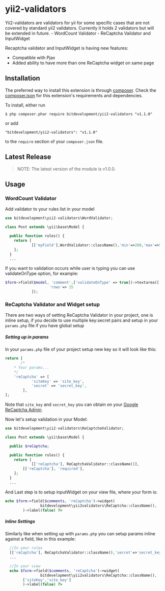 yii2-validators
===================

Yii2-validators are validators for yii for some specific cases that are not covered by standard yii2 validators. 
Currently it holds 2 validators but will be extended in future.
	- WordCount Validator
	- ReCaptcha Validator and InputWidget

Recaptcha validator and InputWidget is having new features: 
  - Compatible with Pjax
  - Added ability to have more than one ReCaptcha widget on same page

## Installation

The preferred way to install this extension is through [composer](http://getcomposer.org/download/). Check the [composer.json](https://github.com/bitdevelopment/yii2-validators/blob/master/composer.json) for this extension's requirements and dependencies.

To install, either run

```
$ php composer.phar require bitdevelopment/yii2-validators "v1.1.0"
```

or add

```
"bitdevelopment/yii2-validators": "v1.1.0"
```

to the ```require``` section of your `composer.json` file.

## Latest Release

> NOTE: The latest version of the module is v1.0.0.

## Usage

### WordCount Validator

Add validator to your rules list in your model

```php
use bitdevelopment\yii2-validators\WordValidator;

class Post extends \yii\base\Model {

  public function rules() {
    return [
            [['myField'],WordValidator::className(),'min'=>200,'max'=>500]
    ];
  }
  ...
```

If you want to validation occurs while user is typing you can use validateOnType option, for example:

```php
$form->field($model, 'comment',['validateOnType' => true])->textarea([
                    'rows'=> 15
            ]);
```

### ReCaptcha Validator and Widget setup

There are two ways of setting ReCaptcha Validator in your project, one is inline setup, if you decide to use multiple key:secret pairs and setup in your `params.php` file if you have global setup 

##### Setting up in params

In your `params.php` file of your project setup new key so it will look like this: 
```php
return [
       /*
	* Your params...
	*/
 	'reCaptcha' => [
        	'siteKey' => 'site_key',
        	'secret' => 'secret_key',
    	],
];
```

Note that `site_key` and `secret_key` you can obtain on your [Google ReCaptcha Admin](https://www.google.com/recaptcha/admin).

Now let's setup validation in your Model:

```php 
use bitdevelopment\yii2-validators\ReCaptchaValidator;

class Post extends \yii\base\Model {

  public $reCaptcha;

  public function rules() {
    return [
            [['reCaptcha'], ReCaptchaValidator::className()],
	    [['reCaptcha'], 'required'],
    ];
  }
  ...
```

And Last step is to setup inputWidget on your view file, where your form is:
```php 
echo $form->field($comments, 'reCaptcha')->widget(
            	bitdevelopment\yii2validators\ReCaptcha::className(),
        )->label(false) ?>
```


##### Inline Settings

Similarly like when setting up with `params.php` you can setup params inline against a field, like in this example:

```php
  //In your rules
  [['reCaptcha'], ReCaptchaValidator::className(),'secret'=>'secret_key'],
  ...
```

```php
  //In your view
  echo $form->field($comments, 'reCaptcha')->widget(
            	bitdevelopment\yii2validators\ReCaptcha::className(),
		['siteKey','site_key']
        )->label(false) ?>
```
